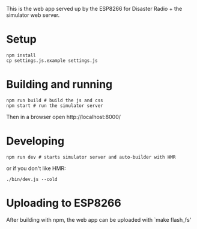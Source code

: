 
This is the web app served up by the ESP8266 for Disaster Radio + the simulator web server.

# Setup

```
npm install
cp settings.js.example settings.js
```

# Building and running

```
npm run build # build the js and css
npm start # run the simulator server
```

Then in a browser open http://localhost:8000/

# Developing

```
npm run dev # starts simulator server and auto-builder with HMR
```

or if you don't like HMR:

```
./bin/dev.js --cold
```

# Uploading to ESP8266

After building with npm, the web app can be uploaded with `make flash_fs'



